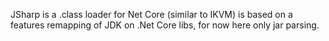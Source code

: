 JSharp is a .class loader for Net Core (similar to IKVM) is based on a features remapping of JDK on .Net Core libs, for now here only jar parsing.
